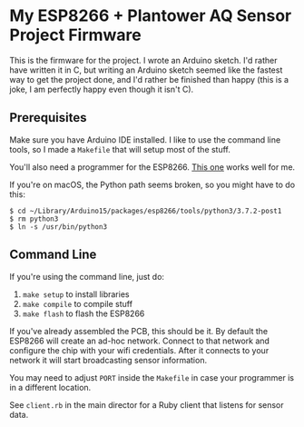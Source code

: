 # My ESP8266 + Plantower AQ Sensor Project Firmware

This is the firmware for the project.  I wrote an Arduino sketch.  I'd rather
have written it in C, but writing an Arduino sketch seemed like the fastest way
to get the project done, and I'd rather be finished than happy (this is a joke,
I am perfectly happy even though it isn't C).

## Prerequisites

Make sure you have Arduino IDE installed.  I like to use the command line tools,
so I made a `Makefile` that will setup most of the stuff.

You'll also need a programmer for the ESP8266.  [This
one](https://www.amazon.com/gp/product/B07KF119YB/) works well for me.

If you're on macOS, the Python path seems broken, so you might have to do this:

```
$ cd ~/Library/Arduino15/packages/esp8266/tools/python3/3.7.2-post1
$ rm python3 
$ ln -s /usr/bin/python3
```

## Command Line

If you're using the command line, just do:

1. `make setup` to install libraries
2. `make compile` to compile stuff
3. `make flash` to flash the ESP8266

If you've already assembled the PCB, this should be it.  By default the ESP8266
will create an ad-hoc network.  Connect to that network and configure the chip
with your wifi credentials.  After it connects to your network it will start
broadcasting sensor information.

You may need to adjust `PORT` inside the `Makefile` in case your programmer is
in a different location.

See `client.rb` in the main director for a Ruby client that listens for sensor data.
